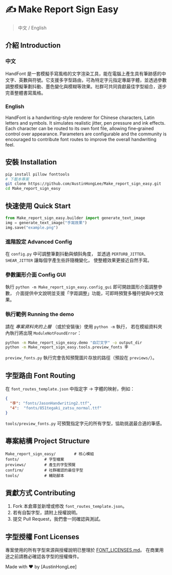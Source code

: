 # ✍️ Make Report Sign Easy

> 中文 / English

## 介紹 Introduction

### 中文
HandFont 是一套模擬手寫風格的文字渲染工具，能在電腦上產生具有筆跡感的中文字、英數與符號。它支援多字型路由，可為特定字元指定專屬字體，並透過參數調整模擬筆劃抖動、墨色變化與模糊等效果。社群可共同貢獻最佳字型組合，逐步完善整體書寫風格。

### English
HandFont is a handwriting-style renderer for Chinese characters, Latin letters and symbols. It simulates realistic jitter, pen pressure and ink effects. Each character can be routed to its own font file, allowing fine‑grained control over appearance. Parameters are configurable and the community is encouraged to contribute font routes to improve the overall handwriting feel.

## 安裝 Installation
```bash
pip install pillow fonttools
# 下載本專案
git clone https://github.com/AustinHongLee/Make_report_sign_easy.git
cd Make_report_sign_easy
```

## 快速使用 Quick Start
```python
from Make_report_sign_easy.builder import generate_text_image
img = generate_text_image("手寫效果")
img.save("example.png")
```

### 進階設定 Advanced Config
在 `config.py` 中可調整筆劃抖動與傾斜角度，
並透過 `PERTURB_JITTER`、`SHEAR_JITTER` 讓每個字產生些許隨機變化，
使整體效果更接近自然手寫。

### 參數圖形介面 Config GUI
執行 `python -m Make_report_sign_easy.config_gui` 即可開啟圖形介面調整參數，
介面提供中文說明並支援「字距調整」功能，可即時預覽多種符號與中文效果。

### 執行範例 Running the demo
請在 *專案資料夾的上層* （或於安裝後）使用 `python -m` 執行，
若在模組資料夾內執行將出現 `ModuleNotFoundError`：

```bash
python -m Make_report_sign_easy.demo "自訂文字" -o output_dir
python -m Make_report_sign_easy.tools.preview_fonts 李
```
`preview_fonts.py` 執行完會告知預覽圖片存放的路徑（預設在 `previews/`）。

## 字型路由 Font Routing
在 `font_routes_template.json` 中指定字 → 字體的映射，例如：
```json
{
  "李": "fonts/JasonHandwriting2.ttf",
  "4":  "fonts/851tegaki_zatsu_normal.ttf"
}
```
`tools/preview_fonts.py` 可預覽指定字元的所有字型，協助挑選最合適的筆感。

## 專案結構 Project Structure
```
Make_report_sign_easy/        # 核心模組
fonts/           # 字型檔案
previews/        # 產生的字型預覽
confirm/         # 社群確認的最佳字型
tools/           # 輔助腳本
```

## 貢獻方式 Contributing
1. Fork 本倉庫並新增或修改 `font_routes_template.json`。
2. 若有自製字型，請附上授權說明。
3. 提交 Pull Request，我們會一同確認與測試。

## 字型授權 Font Licenses
專案使用的所有字型來源與授權說明已整理於 [FONT_LICENSES.md](FONT_LICENSES.md)。
在商業用途之前請務必確認各字型的授權條件。

Made with ❤️ by [AustinHongLee]
